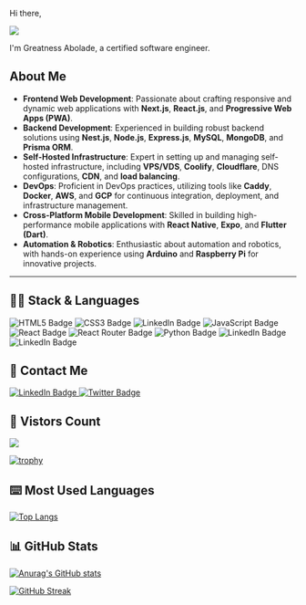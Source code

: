 Hi there, [](https://user-images.githubusercontent.com/18350557/176309783-0785949b-9127-417c-8b55-ab5a4333674e.gif)

<img src="https://raw.githubusercontent.com/halfrost/halfrost/master/icons/header_.png"/>

I'm Greatness Abolade, a certified software engineer.

## About Me

- **Frontend Web Development**: Passionate about crafting responsive and dynamic web applications with **Next.js**, **React.js**, and **Progressive Web Apps (PWA)**.
- **Backend Development**: Experienced in building robust backend solutions using **Nest.js**, **Node.js**, **Express.js**, **MySQL**, **MongoDB**, and **Prisma ORM**.
- **Self-Hosted Infrastructure**: Expert in setting up and managing self-hosted infrastructure, including **VPS/VDS**, **Coolify**, **Cloudflare**, DNS configurations, **CDN**, and **load balancing**.
- **DevOps**: Proficient in DevOps practices, utilizing tools like **Caddy**, **Docker**, **AWS**, and **GCP** for continuous integration, deployment, and infrastructure management.
- **Cross-Platform Mobile Development**: Skilled in building high-performance mobile applications with **React Native**, **Expo**, and **Flutter (Dart)**.
- **Automation & Robotics**: Enthusiastic about automation and robotics, with hands-on experience using **Arduino** and **Raspberry Pi** for innovative projects.

---



## 👨‍💻 Stack & Languages 
<img src="https://img.shields.io/badge/HTML5-E34F26?style=for-the-badge&logo=html5&logoColor=white" alt="HTML5 Badge"/> <img src="https://img.shields.io/badge/CSS3-1572B6?style=for-the-badge&logo=css3&logoColor=white" alt="CSS3 Badge"/> <img src="https://img.shields.io/badge/Bootstrap-563D7C?style=for-the-badge&logo=bootstrap&logoColor=white" alt="LinkedIn Badge"/> <img src="https://img.shields.io/badge/JavaScript-323330?style=for-the-badge&logo=javascript&logoColor=F7DF1E" alt="JavaScript Badge"/> <img src="https://img.shields.io/badge/React-20232A?style=for-the-badge&logo=react&logoColor=61DAFB" alt="React Badge"/> <img src="https://img.shields.io/badge/React_Router-CA4245?style=for-the-badge&logo=react-router&logoColor=white" alt="React Router Badge"/> <img src="https://img.shields.io/badge/Python-FFD43B?style=for-the-badge&logo=python&logoColor=blue" alt="Python Badge"/> <img src="https://img.shields.io/badge/Django-092E20?style=for-the-badge&logo=django&logoColor=green" alt="LinkedIn Badge"/> <img src="https://img.shields.io/badge/django%20rest-ff1709?style=for-the-badge&logo=django&logoColor=white" alt="LinkedIn Badge"/>

## 📱 Contact Me

<div id="badges">
  <a href="https://www.linkedin.com/in/thegrtnx">
    <img src="https://img.shields.io/badge/LinkedIn-blue?style=for-the-badge&logo=linkedin&logoColor=white" alt="LinkedIn Badge"/>
  </a>
  <a href="https://twitter.com/thegrtnx">
    <img src="https://img.shields.io/badge/Twitter-blue?style=for-the-badge&logo=twitter&logoColor=white" alt="Twitter Badge"/>
  </a>
</div>


## 👀 Vistors Count

<img src="https://profile-counter.glitch.me/thegrtnx/count.svg" />

[![trophy](https://github-profile-trophy.vercel.app/?username=thegrtnx&theme=onedark)](https://github.com/ryo-ma/github-profile-trophy)

## ⌨️ Most Used Languages 

[![Top Langs](https://github-readme-stats.vercel.app/api/top-langs/?username=thegrtnx&layout=compact)](https://github.com/anuraghazra/github-readme-stats)


## 📊 GitHub Stats

[![Anurag's GitHub stats](https://github-readme-stats.vercel.app/api?username=thegrtnx)](https://github.com/anuraghazra/github-readme-stats)

[![GitHub Streak](https://streak-stats.demolab.com?user=thegrtnx&theme=dark&hide_border=true&border_radius=3.5)](https://git.io/streak-stats)
